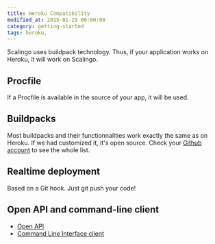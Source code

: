 ```yaml
---
title: Heroku Compatibility
modified_at: 2015-01-29 00:00:00
category: getting-started
tags: heroku,
---
```


Scalingo uses buildpack technology. Thus, if your application works on Heroku, it will work on Scalingo.

## Procfile

If a Procfile is available in the source of your app, it will be used.

## Buildpacks

Most buildpacks and their functionnalities work exactly the same as on Heroku. If we had customized it, it's open source. Check your [Github account](https://github.com/Scalingo/) to see the whole list.

## Realtime deployment

Based on a Git hook. Just git push your code!

## Open API and command-line client

* [Open API](http://developers.scalingo.com/)
* [Command Line Interface client](http://cli.scalingo.com/)
